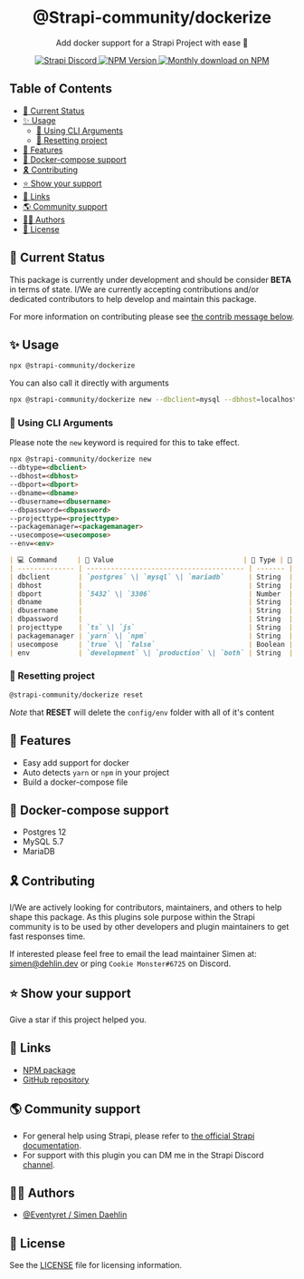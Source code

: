 <div align="center">
<h1>@Strapi-community/dockerize</h1>
	
<p style="margin-top: 0;">Add docker support for a Strapi Project with ease 🚀</p>
	
<p>
  <a href="https://discord.strapi.io">
    <img src="https://img.shields.io/discord/811989166782021633?color=blue&label=strapi-discord" alt="Strapi Discord">
  </a>
  <a href="https://www.npmjs.org/package/@strapi-community/dockerize">
    <img src="https://img.shields.io/npm/v/@strapi-community/dockerize/latest.svg" alt="NPM Version" />
  </a>
  <a href="https://www.npmjs.org/package/@strapi-community/dockerize">
    <img src="https://img.shields.io/npm/dm/@strapi-community/dockerize" alt="Monthly download on NPM" />
  </a>
</p>
</div>

## Table of Contents <!-- omit in toc -->

- [🚦 Current Status](#---current-status)
- [✨ Usage](#--usage)
  - [🤖 Using CLI Arguments](#---using-cli-arguments)
  - [🧹 Resetting project](#---resetting-project)
- [🚀 Features](#---features)
- [🐳 Docker-compose support](#---docker-compose-support)
- [🎗 Contributing](#---contributing)
- [⭐️ Show your support](#---show-your-support)
- [🔗 Links](#---links)
- [🌎 Community support](#---community-support)
- [🙋‍♀️ Authors](#------authors)
- [🔖 License](#---license)

## 🚦 Current Status

This package is currently under development and should be consider **BETA** in terms of state. I/We are currently accepting contributions and/or dedicated contributors to help develop and maintain this package.

For more information on contributing please see [the contrib message below](#contributing).

## ✨ Usage

```bash
npx @strapi-community/dockerize
```

You can also call it directly with arguments

```bash
npx @strapi-community/dockerize new --dbclient=mysql --dbhost=localhost --dbport=1234 --dbname=strapi --dbusername=strapi --dbpassword=strapi --projecttype=js --packagemanager=yarn --usecompose=false --env=both
```

### 🤖 Using CLI Arguments

Please note the `new` keyword is required for this to take effect.

```markdown
npx @strapi-community/dockerize new
--dbtype=<dbclient>
--dbhost=<dbhost>
--dbport=<dbport>
--dbname=<dbname>
--dbusername=<dbusername>
--dbpassword=<dbpassword>
--projecttype=<projecttype>
--packagemanager=<packagemanager>
--usecompose=<usecompose>
--env=<env>
```

```markdown
| 💻 Command     | 💬 Value                                | 🦄 Type | 🐲 Default    |
| -------------- | --------------------------------------- | ------- | ------------- |
| dbclient       | `postgres` \| `mysql` \| `mariadb`      | String  | `postgres`    |
| dbhost         |                                         | String  | `localhost`   |
| dbport         | `5432` \| `3306`                        | Number  | `5432`        |
| dbname         |                                         | String  | `strapi`      |
| dbusername     |                                         | String  | `strapi`      |
| dbpassword     |                                         | String  |               |
| projecttype    | `ts` \| `js`                            | String  | `js`          |
| packagemanager | `yarn` \| `npm`                         | String  | `yarn`        |
| usecompose     | `true` \| `false`                       | Boolean | `false`       |
| env            | `development` \| `production` \| `both` | String  | `development` |
```

### 🧹 Resetting project

```bash
@strapi-community/dockerize reset
```

_Note_ that **RESET** will delete the `config/env` folder with all of it's content

## 🚀 Features

- Easy add support for docker
- Auto detects `yarn` or `npm` in your project
- Build a docker-compose file

## 🐳 Docker-compose support

- Postgres 12
- MySQL 5.7
- MariaDB

## 🎗 Contributing

I/We are actively looking for contributors, maintainers, and others to help shape this package. As this plugins sole purpose within the Strapi community is to be used by other developers and plugin maintainers to get fast responses time.

If interested please feel free to email the lead maintainer Simen at: simen@dehlin.dev or ping `Cookie Monster#6725` on Discord.

## ⭐️ Show your support

Give a star if this project helped you.

## 🔗 Links

- [NPM package](https://www.npmjs.com/package/@strapi-community/dockerize)
- [GitHub repository](https://github.com/strapi-community/strapi-tool-dockerize)

## 🌎 Community support

- For general help using Strapi, please refer to [the official Strapi documentation](https://strapi.io/documentation/).
- For support with this plugin you can DM me in the Strapi Discord [channel](https://discord.strapi.io/).

## 🙋‍♀️ Authors

- [@Eventyret / Simen Daehlin](https://github.com/Eventyret)

## 🔖 License

See the [LICENSE](./LICENSE.md) file for licensing information.
